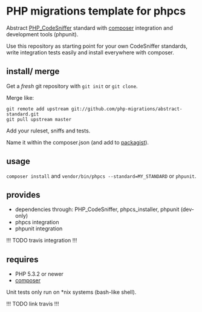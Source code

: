 PHP migrations template for phpcs
=================================

Abstract [PHP_CodeSniffer](https://github.com/squizlabs/PHP_CodeSniffer) standard with [composer](http://getcomposer.org) integration and development tools (phpunit).

Use this repository as starting point for your own CodeSniffer standards, write integration tests easily and install everywhere with composer.

install/ merge
---------------------------------

Get a _fresh_ git repository with `git init` or `git clone`.

Merge like:
 
```/bin/bash
git remote add upstream git://github.com/php-migrations/abstract-standard.git
git pull upstream master
```

Add your ruleset, sniffs and tests.

Name it within the composer.json (and add to [packagist](http://packagist.org)).

usage
---------------------------------

`composer install` and `vendor/bin/phpcs --standard=MY_STANDARD` or `phpunit`.

provides
---------------------------------

* dependencies through: PHP_CodeSniffer, phpcs_installer, phpunit (dev-only)
* phpcs integration
* phpunit integration

!!! TODO travis integration !!!

requires
---------------------------------

* PHP 5.3.2 or newer
* [composer](http://getcomposer.org/doc/00-intro.md#installation-nix)

Unit tests only run on *nix systems (bash-like shell).

!!! TODO link travis !!!

